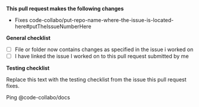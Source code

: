 **This pull request makes the following changes**
* Fixes code-collabo/put-repo-name-where-the-issue-is-located-here#putTheIssueNumberHere 

**General checklist**
- [ ] File or folder now contains changes as specified in the issue i worked on
- [ ] I have linked the issue I worked on to this pull request submitted by me

**Testing checklist**

Replace this text with the testing checklist from the issue this pull request fixes.

Ping @code-collabo/docs